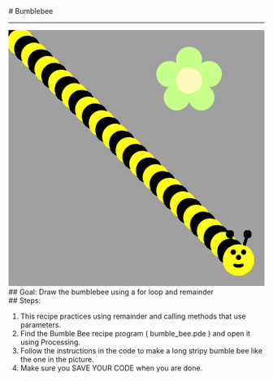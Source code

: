 
 <div id="recipeLeftColumn">
  # Bumblebee
  <hr/>
  <img alt="Bumblebee image" src="./bumbleBee.png"/>
  <div id="recipeGoal">
   ## Goal:
   Draw the bumblebee using a for loop and remainder
  </div>
 </div>
 <div id="recipeRightColumn">
  <div id="recipeSteps">
   ## Steps:
   <ol id="stepList">
    <li>
     This recipe practices using remainder and calling methods that use parameters.
    </li>
    <li>
     Find the Bumble Bee recipe program ( bumble_bee.pde ) and open it using Processing.
    </li>
    <li>
     Follow the instructions in the code to make a long stripy bumble bee like the one in the picture.
    </li>
    <li>
     Make sure you SAVE YOUR CODE when you are done.
    </li>
   </ol>
  </div>
 </div>

